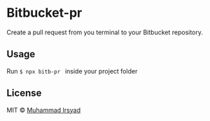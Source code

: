 # Bitbucket-pr

Create a pull request from you terminal to your Bitbucket repository. 

## Usage
Run `$ npx bitb-pr ` inside your project folder

## License

MIT © [Muhammad Irsyad](https://twitter.com/irsyadchad14)
